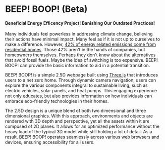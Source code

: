 # BEEP! BOOP! (Beta)
#### Beneficial Energy Efficency Project! Banishing Our Outdated Practices!

Many individuals feel powerless in addressing climate change, believing their actions have minimal impact. Many feel as if it is not up to ourselves to make a difference. However, [42% of energy related emissions come from residential homes](https://www.rewiringamerica.org/research/energy-related-emissions-facts-and-data). Those 42% aren't in the hands of companies, but homeowners themselves. Perhaps they don't know about the alternatives that avoid fossil fuels. Maybe the idea of switching is too expensive. BEEP! BOOP! can provide the basic information to aid in a potential transition.
  
BEEP! BOOP! is a simple 2.5D webpage built using [Three.js](https://github.com/mrdoob/three.js) that introduces users to a net zero home. Through dynamic camera navigation, users can explore the various components integral to sustainable living, such as electric vehicles, solar panels, and heat pumps. This engaging experience not only educates, but also provides information on how individuals can embrace eco-friendly technologies in their homes. 
  
The 2.5D design is a unique blend of both two dimensional and three dimensional graphics. With this approach, environments and objects are rendered with 3D depth and perspective, yet all the assets within it are composed of 2D planes. It allows for an optimized performance without the heavy load of the typical 3D model while still holding a lot of detail. As a result, BEEP! BOOP! operates seamlessly across various web browsers and devices, ensuring accessibility for all users. 

